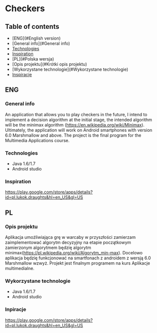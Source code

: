 # Checkers
## Table of contents
* [ENG](#English version)
* [General info](#General info)
* [Technologies](#Technologies)
* [Inspiration](#Inpiration)
* [PL](#Polska wersja)
* [Opis projektu](#Krótki opis projektu)
* [Wykorzystane technologie](#Wykorzystane technologie)
* [Inspiracje](#Inpiracje)


## ENG

### General info
An application that allows you to play checkers in the future, I intend to implement a decision algorithm at the initial stage, the intended algorithm will be the minimax algorithm (https://en.wikipedia.org/wiki/Minimax). Ultimately, the application will work on Android smartphones with version 6.0 Marshmallow and above. The project is the final program for the Multimedia Applications course.

### Technologies
* Java 1.6/1.7
* Android studio

### Inspiration
https://play.google.com/store/apps/details?id=pl.lukok.draughts&hl=en_US&gl=US

## PL

### Opis projektu
Aplikacja umożliwiająca grę w warcaby w przyszłości zamierzam zaimplementować algorytm decyzyjny na etapie początkowym zamierzonym algorytmem będzię algorytm minimax(https://pl.wikipedia.org/wiki/Algorytm_min-max). Docelowo aplikacja będzię funkcjonować na smartfonach z androidem z wersją 6.0 Marshmallow wzwyż. Projekt jest finalnym programem na kurs Aplikacje multimedialne.

### Wykorzystane technologie
* Java 1.6/1.7
* Android studio

### Inpiracje
https://play.google.com/store/apps/details?id=pl.lukok.draughts&hl=en_US&gl=US